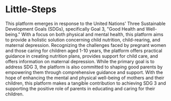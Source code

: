 # Little-Steps
This platform emerges in response to the United Nations' Three Sustainable Development Goals (SDGs), specifically Goal 3, "Good Health and Well-being." With a focus on both physical and mental health, this platform aims to provide a holistic solution concerning child nutrition, child-rearing, and maternal depression. Recognizing the challenges faced by pregnant women and those caring for children aged 1-10 years, the platform offers practical guidance in creating nutrition plans, provides support for child care, and offers information on maternal depression. While the primary goal is to address SDG 3, the platform is also committed to shaping good parents by empowering them through comprehensive guidance and support. With the hope of enhancing the mental and physical well-being of mothers and their children, this platform makes a tangible contribution to achieving SDG 3 and supporting the positive role of parents in educating and caring for their children.
